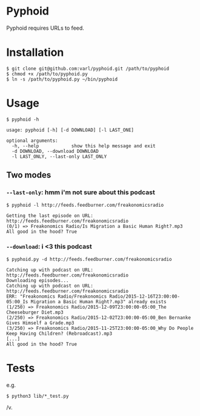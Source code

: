Pyphoid
=======

Pyphoid requires URLs to feed.

# Installation
```
$ git clone git@github.com:varl/pyphoid.git /path/to/pyphoid
$ chmod +x /path/to/pyphoid.py
$ ln -s /path/to/pyphoid.py ~/bin/pyphoid
```

# Usage
```
$ pyphoid -h

usage: pyphoid [-h] [-d DOWNLOAD] [-l LAST_ONE]

optional arguments:
  -h, --help            show this help message and exit
  -d DOWNLOAD, --download DOWNLOAD
  -l LAST_ONLY, --last-only LAST_ONLY
```
## Two modes

### `--last-only`: hmm i'm not sure about this podcast
```
$ pyphoid -l http://feeds.feedburner.com/freakonomicsradio

Getting the last episode on URL: http://feeds.feedburner.com/freakonomicsradio
(0/1) => Freakonomics Radio/Is Migration a Basic Human Right?.mp3
All good in the hood? True
```

### `--download`: i <3 this podcast
```
$ pyphoid.py -d http://feeds.feedburner.com/freakonomicsradio

Catching up with podcast on URL: http://feeds.feedburner.com/freakonomicsradio
Downloading episodes...
Catching up with podcast on URL: http://feeds.feedburner.com/freakonomicsradio
ERR: "Freakonomics Radio/Freakonomics Radio/2015-12-16T23:00:00-05:00_Is Migration a Basic Human Right?.mp3" already exists
(1/250) => Freakonomics Radio/2015-12-09T23:00:00-05:00_The Cheeseburger Diet.mp3
(2/250) => Freakonomics Radio/2015-12-02T23:00:00-05:00_Ben Bernanke Gives Himself a Grade.mp3
(3/250) => Freakonomics Radio/2015-11-25T23:00:00-05:00_Why Do People Keep Having Children? (Rebroadcast).mp3
[...]
All good in the hood? True
```

# Tests

e.g.

```
$ python3 lib/*_test.py
```

/v.

